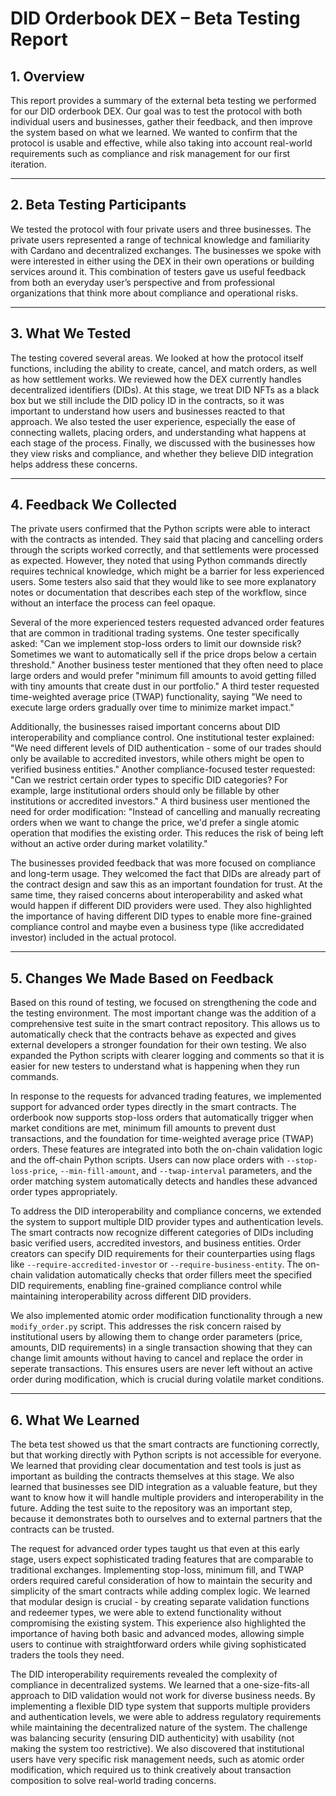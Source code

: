 
# DID Orderbook DEX – Beta Testing Report

## 1. Overview

This report provides a summary of the external beta testing we performed for our DID orderbook DEX. Our goal was to test the protocol with both individual users and businesses, gather their feedback, and then improve the system based on what we learned. We wanted to confirm that the protocol is usable and effective, while also taking into account real-world requirements such as compliance and risk management for our first iteration. 

---

## 2. Beta Testing Participants

We tested the protocol with four private users and three businesses. The private users represented a range of technical knowledge and familiarity with Cardano and decentralized exchanges. The businesses we spoke with were interested in either using the DEX in their own operations or building services around it. This combination of testers gave us useful feedback from both an everyday user’s perspective and from professional organizations that think more about compliance and operational risks.

---

## 3. What We Tested

The testing covered several areas. We looked at how the protocol itself functions, including the ability to create, cancel, and match orders, as well as how settlement works. We reviewed how the DEX currently handles decentralized identifiers (DIDs). At this stage, we treat DID NFTs as a black box but we still include the DID policy ID in the contracts, so it was important to understand how users and businesses reacted to that approach. We also tested the user experience, especially the ease of connecting wallets, placing orders, and understanding what happens at each stage of the process. Finally, we discussed with the businesses how they view risks and compliance, and whether they believe DID integration helps address these concerns.

---

## 4. Feedback We Collected

The private users confirmed that the Python scripts were able to interact with the contracts as intended. They said that placing and cancelling orders through the scripts worked correctly, and that settlements were processed as expected. However, they noted that using Python commands directly requires technical knowledge, which might be a barrier for less experienced users. Some testers also said that they would like to see more explanatory notes or documentation that describes each step of the workflow, since without an interface the process can feel opaque.

Several of the more experienced testers requested advanced order features that are common in traditional trading systems. One tester specifically asked: "Can we implement stop-loss orders to limit our downside risk? Sometimes we want to automatically sell if the price drops below a certain threshold." Another business tester mentioned that they often need to place large orders and would prefer "minimum fill amounts to avoid getting filled with tiny amounts that create dust in our portfolio." A third tester requested time-weighted average price (TWAP) functionality, saying "We need to execute large orders gradually over time to minimize market impact."

Additionally, the businesses raised important concerns about DID interoperability and compliance control. One institutional tester explained: "We need different levels of DID authentication - some of our trades should only be available to accredited investors, while others might be open to verified business entities." Another compliance-focused tester requested: "Can we restrict certain order types to specific DID categories? For example, large institutional orders should only be fillable by other institutions or accredited investors." A third business user mentioned the need for order modification: "Instead of cancelling and manually recreating orders when we want to change the price, we'd prefer a single atomic operation that modifies the existing order. This reduces the risk of being left without an active order during market volatility."

The businesses provided feedback that was more focused on compliance and long-term usage. They welcomed the fact that DIDs are already part of the contract design and saw this as an important foundation for trust. At the same time, they raised concerns about interoperability and asked what would happen if different DID providers were used. They also highlighted the importance of having different DID types to enable more fine-grained compliance control and maybe even a business type (like accredidated investor) included in the actual protocol. 

---

## 5. Changes We Made Based on Feedback

Based on this round of testing, we focused on strengthening the code and the testing environment. The most important change was the addition of a comprehensive test suite in the smart contract repository. This allows us to automatically check that the contracts behave as expected and gives external developers a stronger foundation for their own testing. We also expanded the Python scripts with clearer logging and comments so that it is easier for new testers to understand what is happening when they run commands.

In response to the requests for advanced trading features, we implemented support for advanced order types directly in the smart contracts. The orderbook now supports stop-loss orders that automatically trigger when market conditions are met, minimum fill amounts to prevent dust transactions, and the foundation for time-weighted average price (TWAP) orders. These features are integrated into both the on-chain validation logic and the off-chain Python scripts. Users can now place orders with `--stop-loss-price`, `--min-fill-amount`, and `--twap-interval` parameters, and the order matching system automatically detects and handles these advanced order types appropriately.

To address the DID interoperability and compliance concerns, we extended the system to support multiple DID provider types and authentication levels. The smart contracts now recognize different categories of DIDs including basic verified users, accredited investors, and business entities. Order creators can specify DID requirements for their counterparties using flags like `--require-accredited-investor` or `--require-business-entity`. The on-chain validation automatically checks that order fillers meet the specified DID requirements, enabling fine-grained compliance control while maintaining interoperability across different DID providers.

We also implemented atomic order modification functionality through a new `modify_order.py` script. This addresses the risk concern raised by institutional users by allowing them to change order parameters (price, amounts, DID requirements) in a single transaction showing that they can change limit amounts without having to cancel and replace the order in seperate transactions. This ensures users are never left without an active order during modification, which is crucial during volatile market conditions. 

---

## 6. What We Learned

The beta test showed us that the smart contracts are functioning correctly, but that working directly with Python scripts is not accessible for everyone. We learned that providing clear documentation and test tools is just as important as building the contracts themselves at this stage. We also learned that businesses see DID integration as a valuable feature, but they want to know how it will handle multiple providers and interoperability in the future. Adding the test suite to the repository was an important step, because it demonstrates both to ourselves and to external partners that the contracts can be trusted.

The request for advanced order types taught us that even at this early stage, users expect sophisticated trading features that are comparable to traditional exchanges. Implementing stop-loss, minimum fill, and TWAP orders required careful consideration of how to maintain the security and simplicity of the smart contracts while adding complex logic. We learned that modular design is crucial - by creating separate validation functions and redeemer types, we were able to extend functionality without compromising the existing system. This experience also highlighted the importance of having both basic and advanced modes, allowing simple users to continue with straightforward orders while giving sophisticated traders the tools they need.

The DID interoperability requirements revealed the complexity of compliance in decentralized systems. We learned that a one-size-fits-all approach to DID validation would not work for diverse business needs. By implementing a flexible DID type system that supports multiple providers and authentication levels, we were able to address regulatory requirements while maintaining the decentralized nature of the system. The challenge was balancing security (ensuring DID authenticity) with usability (not making the system too restrictive). We also discovered that institutional users have very specific risk management needs, such as atomic order modification, which required us to think creatively about transaction composition to solve real-world trading concerns.

